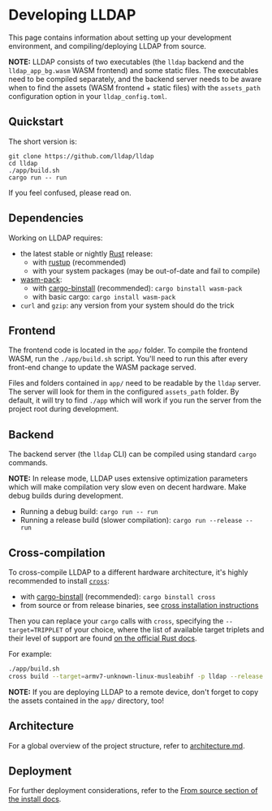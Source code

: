 # Developing LLDAP

This page contains information about setting up your development environment, and compiling/deploying LLDAP from source.

**NOTE:** LLDAP consists of two executables (the `lldap` backend and the `lldap_app_bg.wasm` WASM frontend) and some static files. The executables need to be compiled separately, and the backend server needs to be aware when to find the assets (WASM frontend + static files) with the `assets_path` configuration option in your `lldap_config.toml`.

## Quickstart

The short version is:

```
git clone https://github.com/lldap/lldap
cd lldap
./app/build.sh
cargo run -- run
```

If you feel confused, please read on.

## Dependencies

Working on LLDAP requires:

- the latest stable or nightly [Rust](https://rust-lang.org/) release:
  - with [rustup](https://rustup.rs/) (recommended)
  - with your system packages (may be out-of-date and fail to compile)
- [wasm-pack](https://rustwasm.github.io/wasm-pack/):
  - with [cargo-binstall](https://github.com/cargo-bins/cargo-binstall) (recommended): `cargo binstall wasm-pack`
  - with basic cargo: `cargo install wasm-pack`
- `curl` and `gzip`: any version from your system should do the trick

## Frontend

The frontend code is located in the `app/` folder. To compile the frontend WASM, run the `./app/build.sh` script. You'll need to run this after every front-end change to
update the WASM package served.

Files and folders contained in `app/` need to be readable by the `lldap` server. The server will look for them in the
configured `assets_path` folder. By default, it will try to find `./app` which will work if you run the server from
the project root during development.

## Backend

The backend server (the `lldap` CLI) can be compiled using standard `cargo` commands.

**NOTE:** In release mode, LLDAP uses extensive optimization parameters which will make compilation very slow even on
decent hardware. Make debug builds during development.

- Running a debug build: `cargo run -- run`
- Running a release build (slower compilation): `cargo run --release -- run`

## Cross-compilation

To cross-compile LLDAP to a different hardware architecture, it's highly recommended
to install [`cross`](https://github.com/rust-embedded/cross):

- with [cargo-binstall](https://github.com/cargo-bins/cargo-binstall) (recommended): `cargo binstall cross`
- from source or from release binaries, see [cross installation instructions](https://github.com/cross-rs/cross?tab=readme-ov-file#installation)

Then you can replace your `cargo` calls with `cross`, specifying the `--target=TRIPPLET` of your choice, where the list of available
target triplets and their level of support are found [on the official Rust docs](https://doc.rust-lang.org/beta/rustc/platform-support.html).

For example: 

```sh
./app/build.sh
cross build --target=armv7-unknown-linux-musleabihf -p lldap --release
```

**NOTE:** If you are deploying LLDAP to a remote device, don't forget to copy the assets contained in the `app/` directory, too!

## Architecture

For a global overview of the project structure, refer to [architecture.md](architecture.md).

## Deployment

For further deployment considerations, refer to the [From source section of the install docs](./install.md#from-source).

